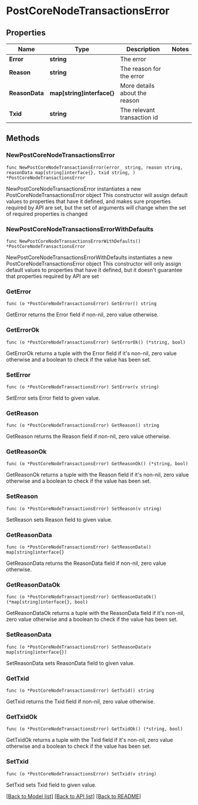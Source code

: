 # PostCoreNodeTransactionsError

## Properties

Name | Type | Description | Notes
------------ | ------------- | ------------- | -------------
**Error** | **string** | The error | 
**Reason** | **string** | The reason for the error | 
**ReasonData** | **map[string]interface{}** | More details about the reason | 
**Txid** | **string** | The relevant transaction id | 

## Methods

### NewPostCoreNodeTransactionsError

`func NewPostCoreNodeTransactionsError(error_ string, reason string, reasonData map[string]interface{}, txid string, ) *PostCoreNodeTransactionsError`

NewPostCoreNodeTransactionsError instantiates a new PostCoreNodeTransactionsError object
This constructor will assign default values to properties that have it defined,
and makes sure properties required by API are set, but the set of arguments
will change when the set of required properties is changed

### NewPostCoreNodeTransactionsErrorWithDefaults

`func NewPostCoreNodeTransactionsErrorWithDefaults() *PostCoreNodeTransactionsError`

NewPostCoreNodeTransactionsErrorWithDefaults instantiates a new PostCoreNodeTransactionsError object
This constructor will only assign default values to properties that have it defined,
but it doesn't guarantee that properties required by API are set

### GetError

`func (o *PostCoreNodeTransactionsError) GetError() string`

GetError returns the Error field if non-nil, zero value otherwise.

### GetErrorOk

`func (o *PostCoreNodeTransactionsError) GetErrorOk() (*string, bool)`

GetErrorOk returns a tuple with the Error field if it's non-nil, zero value otherwise
and a boolean to check if the value has been set.

### SetError

`func (o *PostCoreNodeTransactionsError) SetError(v string)`

SetError sets Error field to given value.


### GetReason

`func (o *PostCoreNodeTransactionsError) GetReason() string`

GetReason returns the Reason field if non-nil, zero value otherwise.

### GetReasonOk

`func (o *PostCoreNodeTransactionsError) GetReasonOk() (*string, bool)`

GetReasonOk returns a tuple with the Reason field if it's non-nil, zero value otherwise
and a boolean to check if the value has been set.

### SetReason

`func (o *PostCoreNodeTransactionsError) SetReason(v string)`

SetReason sets Reason field to given value.


### GetReasonData

`func (o *PostCoreNodeTransactionsError) GetReasonData() map[string]interface{}`

GetReasonData returns the ReasonData field if non-nil, zero value otherwise.

### GetReasonDataOk

`func (o *PostCoreNodeTransactionsError) GetReasonDataOk() (*map[string]interface{}, bool)`

GetReasonDataOk returns a tuple with the ReasonData field if it's non-nil, zero value otherwise
and a boolean to check if the value has been set.

### SetReasonData

`func (o *PostCoreNodeTransactionsError) SetReasonData(v map[string]interface{})`

SetReasonData sets ReasonData field to given value.


### GetTxid

`func (o *PostCoreNodeTransactionsError) GetTxid() string`

GetTxid returns the Txid field if non-nil, zero value otherwise.

### GetTxidOk

`func (o *PostCoreNodeTransactionsError) GetTxidOk() (*string, bool)`

GetTxidOk returns a tuple with the Txid field if it's non-nil, zero value otherwise
and a boolean to check if the value has been set.

### SetTxid

`func (o *PostCoreNodeTransactionsError) SetTxid(v string)`

SetTxid sets Txid field to given value.



[[Back to Model list]](../README.md#documentation-for-models) [[Back to API list]](../README.md#documentation-for-api-endpoints) [[Back to README]](../README.md)


